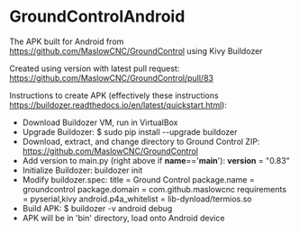 # GroundControlAndroid
The APK built for Android from https://github.com/MaslowCNC/GroundControl using Kivy Buildozer

Created using version with latest pull request: https://github.com/MaslowCNC/GroundControl/pull/83

Instructions to create APK (effectively these instructions https://buildozer.readthedocs.io/en/latest/quickstart.html):
 * Download Buildozer VM, run in VirtualBox
 * Upgrade Buildozer: $ sudo pip install --upgrade buildozer
 * Download, extract, and change directory to Ground Control ZIP: https://github.com/MaslowCNC/GroundControl
 * Add version to main.py (right above if __name__=='__main__'): __version__ = "0.83"
 * Initialize Buildozer: buildozer init
 * Modify buildozer.spec:
    title = Ground Control
    package.name = groundcontrol
    package.domain = com.github.maslowcnc
    requirements = pyserial,kivy
    android.p4a_whitelist = lib-dynload/termios.so
 * Build APK: $ buildozer -v android debug
 * APK will be in 'bin' directory, load onto Android device

